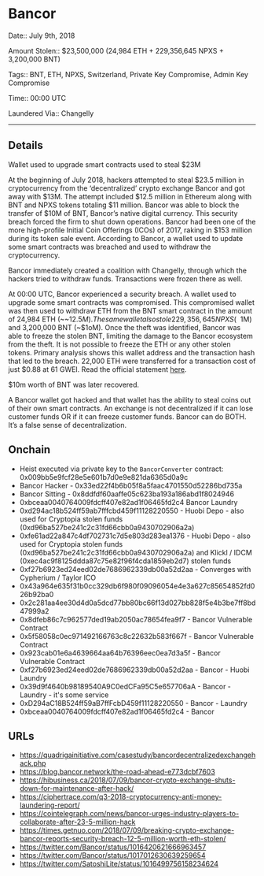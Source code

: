 # Bancor

Date:: July 9th, 2018

Amount Stolen:: $23,500,000 (24,984 ETH + 229,356,645 NPXS + 3,200,000 BNT)

Tags:: BNT, ETH, NPXS, Switzerland, Private Key Compromise, Admin Key Compromise

Time:: 00:00 UTC

Laundered Via:: Changelly


---



## Details

Wallet used to upgrade smart contracts used to steal $23M

At the beginning of July 2018, hackers attempted to steal $23.5 million in cryptocurrency from the ‘decentralized’ crypto exchange Bancor and got away with $13M. The attempt included $12.5 million in Ethereum along with BNT and NPXS tokens totaling $11 million. Bancor was able to block the transfer of $10M of BNT, Bancor’s native digital currency. This security breach forced the firm to shut down operations. Bancor had been one of the more high-profile Initial Coin Offerings (ICOs) of 2017, raking in $153 million during its token sale event. According to Bancor, a wallet used to update some smart contracts was breached and used to withdraw the cryptocurrency.

Bancor immediately created a coalition with Changelly, through which the hackers tried to withdraw funds. Transactions were frozen there as well.

At 00:00 UTC, Bancor experienced a security breach. A wallet used to upgrade some smart contracts was compromised. This compromised wallet was then used to withdraw ETH from the BNT smart contract in the amount of 24,984 ETH (~~$12.5M). The same wallet also stole 229,356,645 NPXS (~~$1M) and 3,200,000 BNT (~$1oM). Once the theft was identified, Bancor was able to freeze the stolen BNT, limiting the damage to the Bancor ecosystem from the theft. It is not possible to freeze the ETH or any other stolen tokens. Primary analysis shows this wallet address and the transaction hash that led to the breach. 22,000 ETH were transferred for a transaction cost of just $0.88 at 61 GWEI. Read the official statement [here](https://twitter.com/Bancor/status/1016420621666963457).

$10m worth of BNT was later recovered. 

A Bancor wallet got hacked and that wallet has the ability to steal coins out of their own smart contracts. An exchange is not decentralized if it can lose customer funds OR if it can freeze customer funds. Bancor can do BOTH. It’s a false sense of decentralization.




## Onchain

- Heist executed via private key to the `BancorConverter` contract: 0x009bb5e9fcf28e5e601b7d0e9e821da6365d0a9c
- Bancor Hacker - 0x33ed22f4b6b05f8a5faac4701550d52286bd735a
- Bancor Sitting - 0x8ddfdf60aaffe05c623ba193a186abd1f8024946
- 0xbceaa0040764009fdcff407e82ad1f06465fd2c4 Bancor Laundry
- 0xd294ac18b524ff59ab7fffcbd459f11128220550 - Huobi Depo - also used for Cryptopia stolen funds (0xd96ba527be241c2c31fd66cbb0a9430702906a2a)
- 0xfe61ad22a847c4df702731c7d5e803d283ea1376 - Huobi Depo - also used for Cryptopia stolen funds (0xd96ba527be241c2c31fd66cbb0a9430702906a2a) and Klickl / IDCM (0xec4ac9f8125ddda87c75e82f96f4cda1859eb2d7) stolen funds
- 0xf27b6923ed24eed02de7686962339db00a52d2aa - Converges with Cypherium / Taylor ICO
- 0x43a964e635f31b0cc329db6f980f09096054e4e3a627c85654852fd026b92ba0
- 0x2c281aa4ee30d4d0a5dcd77bb80bc66f13d027bb828f5e4b3be7ff8bd47999a2
- 0x8dfeb86c7c962577ded19ab2050ac78654fea9f7 - Bancor Vulnerable Contract 
- 0x5f58058c0ec971492166763c8c22632b583f667f - Bancor Vulnerable Contract 
- 0x923cab01e6a4639664aa64b76396eec0ea7d3a5f - Bancor Vulnerable Contract
- 0xf27b6923ed24eed02de7686962339db00a52d2aa - Bancor - Huobi Laundry
- 0x39d9f4640b98189540A9C0edCFa95C5e657706aA - Bancor - Laundry - it's some service
- 0xD294aC18B524ff59aB7ffFcbD459f11128220550 - Bancor - Laundry
- 0xbceaa0040764009fdcff407e82ad1f06465fd2c4 - Bancor



## URLs

- https://quadrigainitiative.com/casestudy/bancordecentralizedexchangehack.php
- https://blog.bancor.network/the-road-ahead-e773dcbf7603
- https://hibusiness.ca/2018/07/09/bancor-crypto-exchange-shuts-down-for-maintenance-after-hack/
- https://ciphertrace.com/q3-2018-cryptocurrency-anti-money-laundering-report/
- https://cointelegraph.com/news/bancor-urges-industry-players-to-collaborate-after-23-5-million-hack
- https://times.getnuo.com/2018/07/09/breaking-crypto-exchange-bancor-reports-security-breach-12-5-million-worth-eth-stolen/
- https://twitter.com/Bancor/status/1016420621666963457
- https://twitter.com/Bancor/status/1017012630639259654
- https://twitter.com/SatoshiLite/status/1016499756158234624


